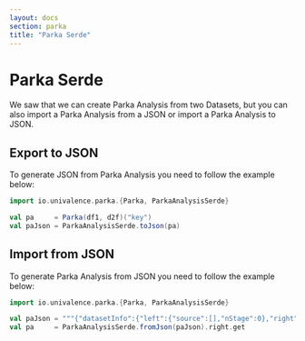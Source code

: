 ```yaml
---
layout: docs
section: parka
title: "Parka Serde"
---
```


# Parka Serde

We saw that we can create Parka Analysis from two Datasets, but you can also import a Parka Analysis from a JSON or import a Parka Analysis to JSON.

## Export to JSON

To generate JSON from Parka Analysis you need to follow the example below:

```scala
import io.univalence.parka.{Parka, ParkaAnalysisSerde}

val pa     = Parka(df1, d2f)("key")
val paJson = ParkaAnalysisSerde.toJson(pa)
```

## Import from JSON

To generate Parka Analysis from JSON you need to follow the example below:

```scala
import io.univalence.parka.{Parka, ParkaAnalysisSerde}

val paJson = """{"datasetInfo":{"left":{"source":[],"nStage":0},"right":{"source":[],"nStage":0}},"result":{"inner":{"countRowEqual":1,"countRowNotEqual":1,"countDiffByRow":[{"key":["n"],"value":1},{"key":[],"value":1}],"byColumn":{"n":{"DeltaLong":{"nEqual":1,"nNotEqual":1,"describe":{"left":{"value":{"neg":null,"countZero":0,"pos":{"_1":0,"_2":2,"_3":2,"_4":{"_1":0,"_2":1,"_3":1,"_4":null,"_5":{"_1":1,"_2":0,"_3":1,"_4":null,"_5":null}},"_5":{"_1":1,"_2":1,"_3":1,"_4":{"_1":2,"_2":0,"_3":1,"_4":null,"_5":null},"_5":null}}}},"right":{"value":{"neg":null,"countZero":0,"pos":{"_1":0,"_2":2,"_3":2,"_4":{"_1":0,"_2":1,"_3":1,"_4":null,"_5":{"_1":1,"_2":0,"_3":1,"_4":null,"_5":null}},"_5":{"_1":1,"_2":1,"_3":1,"_4":null,"_5":{"_1":3,"_2":0,"_3":1,"_4":null,"_5":null}}}}}},"error":{"neg":{"_1":1,"_2":0,"_3":1,"_4":null,"_5":null},"countZero":1,"pos":null}}}}},"outer":{"countRow":{"left":0,"right":0},"byColumn":{}}}}"""
val pa     = ParkaAnalysisSerde.fromJson(paJson).right.get
```